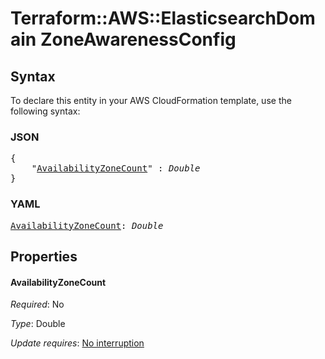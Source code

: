 # Terraform::AWS::ElasticsearchDomain ZoneAwarenessConfig

## Syntax

To declare this entity in your AWS CloudFormation template, use the following syntax:

### JSON

<pre>
{
    "<a href="#availabilityzonecount" title="AvailabilityZoneCount">AvailabilityZoneCount</a>" : <i>Double</i>
}
</pre>

### YAML

<pre>
<a href="#availabilityzonecount" title="AvailabilityZoneCount">AvailabilityZoneCount</a>: <i>Double</i>
</pre>

## Properties

#### AvailabilityZoneCount

_Required_: No

_Type_: Double

_Update requires_: [No interruption](https://docs.aws.amazon.com/AWSCloudFormation/latest/UserGuide/using-cfn-updating-stacks-update-behaviors.html#update-no-interrupt)

